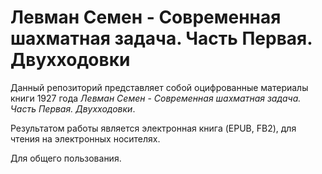 # Левман Семен - Современная шахматная задача. Часть Первая. Двухходовки

Данный репозиторий представляет собой оцифрованные материалы книги 1927 года _Левман Семен_ - _Современная шахматная задача. Часть Первая. Двухходовки_.

Результатом работы является электронная книга (EPUB, FB2), для чтения на электронных носителях.

Для общего пользования.
